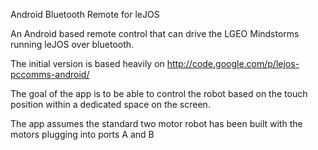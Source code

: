 Android Bluetooth Remote for leJOS

An Android based remote control that can drive the LGEO Mindstorms running leJOS over bluetooth. 

The initial version is based heavily on http://code.google.com/p/lejos-pccomms-android/

The goal of the app is to be able to control the robot based on the touch position within a dedicated space on the screen. 

The app assumes the standard two motor robot has been built with the motors plugging into ports A and B

